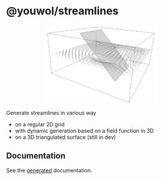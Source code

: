# @youwol/streamlines

<center><img src="media/image.png" alt="drawing" width="300"/></center>

Generate streamlines in various way

-   on a regular 2D grid
-   with dynamic generation based on a field function in 3D
-   on a 3D triangulated surface (still in dev)

## Documentation

See the [generated](https://youwol.github.io/streamlines/dist/docs/modules.html) documentation.
